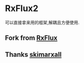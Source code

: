 # RxFlux2
可以直接拿来用的框架,解耦且方便使用.
## Fork from [**RxFlux**](https://github.com/skimarxall/RxFlux)
## Thanks [**skimarxall**](https://github.com/skimarxall)
